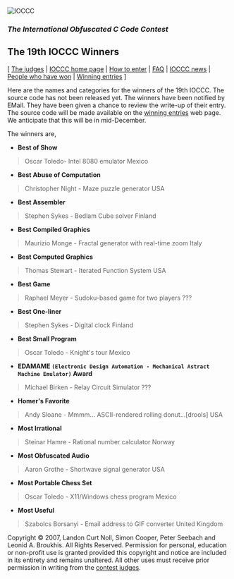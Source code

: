 ![IOCCC](http://ioccc.org/png/ioccc.png)
### *The International Obfuscated C Code Contest*

## **The 19th IOCCC Winners**

[ [The judges](http://ioccc.org/judges.html) | [IOCCC home page](http://ioccc.org/main.html) | [How to enter](http://ioccc.org/main.html#enter) | [FAQ](http://ioccc.org/faq.html) | [IOCCC news](http://ioccc.org/main.html#new) | [People who have won](http://ioccc.org/winners.html) | [Winning entries](http://ioccc.org/years.html) ]

Here are the names and categories for the winners of the 19th
IOCCC.  The source code has not been released yet.  The winners have
been notified by EMail.  They have been given a chance to review the
write-up of their entry.  The source code 
will be made available on the [winning entries](http://ioccc.org/years.html) web page.  We anticipate that this will be in mid-December.

The winners are,

- **Best of Show**

> Oscar Toledo- Intel 8080 emulator
> Mexico

- **Best Abuse of Computation**

> Christopher Night - Maze puzzle generator
> USA

- **Best Assembler**

> Stephen Sykes - Bedlam Cube solver
> Finland

- **Best Compiled Graphics**

> Maurizio Monge - Fractal generator with real-time zoom
> Italy

- **Best Computed Graphics**

> Thomas Stewart - Iterated Function System
> USA

- **Best Game**

> Raphael Meyer - Sudoku-based game for two players
> ???

- **Best One-liner**

> Stephen Sykes - Digital clock
> Finland

- **Best Small Program**

> Oscar Toledo - Knight's tour
> Mexico

- **EDAMAME `(Electronic Design Automation - Mechanical Astract Machine Emulator)` Award**

> Michael Birken - Relay Circuit Simulator
> ???

- **Homer's Favorite**

> Andy Sloane - Mmmm... ASCII-rendered rolling donut...[drools]
> USA

- **Most Irrational**

> Steinar Hamre - Rational  number calculator
> Norway

- **Most Obfuscated Audio**

> Aaron Grothe - Shortwave signal generator
> USA

- **Most Portable Chess Set**

> Oscar Toledo - X11/Windows chess program
> Mexico

- **Most Useful**

> Szabolcs Borsanyi - Email address to GIF converter
> United Kingdom


Copyright :copyright: 2007, Landon Curt Noll, Simon Cooper, Peter Seebach and
Leonid A. Broukhis. All Rights Reserved.
Permission for personal, education or non-profit use is
granted provided this copyright and notice are included in its entirety
and remains unaltered.  All other uses must receive prior permission in writing
from the [contest judges](http://ioccc.org/judges.html).

